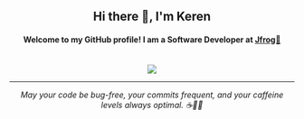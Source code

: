 <div align="center">
<h2>Hi there 👋, I'm Keren</h2>
<h4>Welcome to my GitHub profile! I am a Software Developer at <a href="https://github.com/jfrog">Jfrog🐸</a></h4>

<br>
<a href="https://github.com/YourGitHubUsername/github-readme-stats"><img align="center" src="https://github-readme-stats.vercel.app/api?username=kerenr-jfrog&show_icons=true&theme=tokyonight" /></a>

----

<p align="center">
  <em>May your code be bug-free, your commits frequent, and your caffeine levels always optimal. ☕️👨‍💻</em>
</p>
</div>
